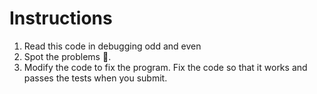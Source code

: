 # Instructions
1. Read this code in debugging odd and even
2. Spot the problems 🐞.
3. Modify the code to fix the program.
Fix the code so that it works and passes the tests when you submit.
